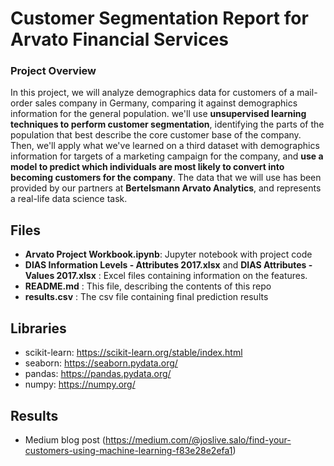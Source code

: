 # Customer Segmentation Report for Arvato Financial Services
 
 ### Project Overview

In this project, we will analyze demographics data for customers of a mail-order sales company in Germany, comparing it against demographics information for the general population. we'll use **unsupervised learning techniques to perform customer segmentation**, identifying the parts of the population that best describe the core customer base of the company. Then, we'll apply what we've learned on a third dataset with demographics information for targets of a marketing campaign for the company, and **use a model to predict which individuals are most likely to convert into becoming customers for the company**. The data that we will use has been provided by our partners at **Bertelsmann Arvato Analytics**, and represents a real-life data science task.

## Files

- **Arvato Project Workbook.ipynb**: Jupyter notebook with project code
- **DIAS Information Levels - Attributes 2017.xlsx** and **DIAS Attributes - Values 2017.xlsx** : Excel files containing information on the features.
- **README.md** : This file, describing the contents of this repo
- **results.csv** : The csv file containing final prediction results

## Libraries
- scikit-learn:  https://scikit-learn.org/stable/index.html
- seaborn: https://seaborn.pydata.org/
- pandas: https://pandas.pydata.org/
- numpy: https://numpy.org/

## Results
- Medium blog post (https://medium.com/@joslive.salo/find-your-customers-using-machine-learning-f83e28e2efa1) 
